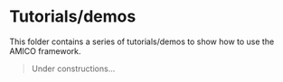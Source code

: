 # Tutorials/demos

This folder contains a series of tutorials/demos to show how to use the AMICO framework.

> Under constructions...